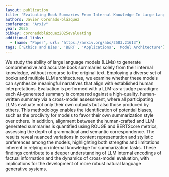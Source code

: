 ```yaml
---
layout: publication
title: 'Evaluating Book Summaries From Internal Knowledge In Large Language Models: A Cross-model And Semantic Consistency Approach'
authors: Javier Coronado-blázquez
conference: "Arxiv"
year: 2025
bibkey: coronadoblázquez2025evaluating
additional_links:
  - {name: "Paper", url: "https://arxiv.org/abs/2503.21613"}
tags: ['Ethics and Bias', 'BERT', 'Applications', 'Model Architecture']
---
```

We study the ability of large language models (LLMs) to generate
comprehensive and accurate book summaries solely from their internal knowledge,
without recourse to the original text. Employing a diverse set of books and
multiple LLM architectures, we examine whether these models can synthesize
meaningful narratives that align with established human interpretations.
Evaluation is performed with a LLM-as-a-judge paradigm: each AI-generated
summary is compared against a high-quality, human-written summary via a
cross-model assessment, where all participating LLMs evaluate not only their
own outputs but also those produced by others. This methodology enables the
identification of potential biases, such as the proclivity for models to favor
their own summarization style over others. In addition, alignment between the
human-crafted and LLM-generated summaries is quantified using ROUGE and
BERTScore metrics, assessing the depth of grammatical and semantic
correspondence. The results reveal nuanced variations in content representation
and stylistic preferences among the models, highlighting both strengths and
limitations inherent in relying on internal knowledge for summarization tasks.
These findings contribute to a deeper understanding of LLM internal encodings
of factual information and the dynamics of cross-model evaluation, with
implications for the development of more robust natural language generative
systems.
